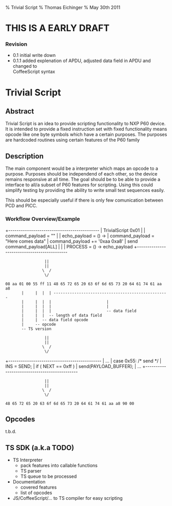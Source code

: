 ﻿% Trivial Script
% Thomas Eichinger
% May 30th 2011

# THIS IS A EARLY DRAFT
### Revision
* 0.1 		initial write down
* 0.1.1 	added explenation of APDU, adjusted data field in APDU and changed to 		
			CoffeeScript syntax

# Trivial Script

## Abstract

Trivial Script is an idea to provide scripting functionality to NXP P60 device.
It is intended to provide a fixed instruction set with fixed functionality means
opcode like one byte symbols which have a certain purposes. The purposes are hardcoded
routines using certain features of the P60 family

## Description

The main component would be a interpreter which maps an opcode to a purpose. Purposes should
be independend of each other, so the device remains responsive at all time.
The goal should be to be able to provide a interface to all/a subset of P60 features for 
scripting. Using this could simplify testing by providing the ability to write small test
sequences easily.

This should be especially useful if there is only few comunication between PCD and PICC.

### Workflow Overview/Example

+--------------------------------------------
| TrivialScript 0x01
|
| command_payload = ""
| 
| echo_payload = () ->
| 	command_payload = "Here comes data"
| 	command_payload += '0xaa 0xa8'
| 	send command_payload[ALL]
| 
|
| PROCESS = () -> echo_payload
+--------------------------------------------

					 ||
					 ||
					\  /
					 \/

	08 aa 01 00 55 ff 11 48 65 72 65 20 63 6f 6d 65 73 20 64 61 74 61 aa a8
		   |	 |  |  | --------------------------------------------------
		   |	 |  |  |						|
		   |	 |  |  |						|
		   |	 |  |  |						-- data field
		   |	 |  |  -- length of data field
		   |	 |  -- data field opcode
		   |	 -- opcode
		   -- TS version

					 ||
					 ||
					\  /
					 \/

+---------------------------------------------
|	...
|	case 0x55:	/* send */
| 		INS = SEND;
| 		if ( NEXT == 0xff )
|			send(PAYLOAD_BUFFER);
|	...
+---------------------------------------------

					 ||
					 ||
					\  /
					 \/

	48 65 72 65 20 63 6f 6d 65 73 20 64 61 74 61 aa a8 90 00
	
## Opcodes

t.b.d.

## TS SDK (a.k.a TODO)

* TS Interpreter
	- pack features into callable functions
	- TS parser
	- TS queue to be processed
* Documentation
	- covered features
	- list of opcodes
* JS/CoffeeScript/... to TS compiler for easy scripting